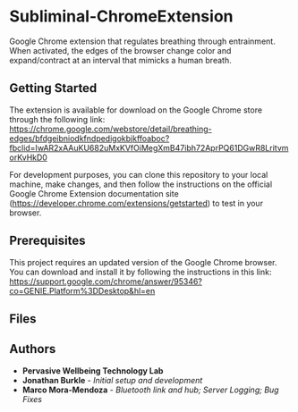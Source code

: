 # Subliminal-ChromeExtension

Google Chrome extension that regulates breathing through entrainment. When activated, the edges of the browser change color and expand/contract at an interval that mimicks a human breath.

## Getting Started

The extension is available for download on the Google Chrome store through the following link: https://chrome.google.com/webstore/detail/breathing-edges/bfdgeibniodkfndpedigokbjkffoaboc?fbclid=IwAR2xAAuKU682uMxKVfOiMegXmB47ibh72AprPQ61DGwR8LritvmorKvHkD0

For development purposes, you can clone this repository to your local machine, make changes, and then follow the instructions on the official Google Chrome Extension documentation site (https://developer.chrome.com/extensions/getstarted) to test in your browser.

## Prerequisites

This project requires an updated version of the Google Chrome browser. You can download and install it by following the instructions in this link: https://support.google.com/chrome/answer/95346?co=GENIE.Platform%3DDesktop&hl=en

## Files


## Authors

* **Pervasive Wellbeing Technology Lab**
* **Jonathan Burkle** - *Initial setup and development*
* **Marco Mora-Mendoza** - *Bluetooth link and hub; Server Logging; Bug Fixes*
